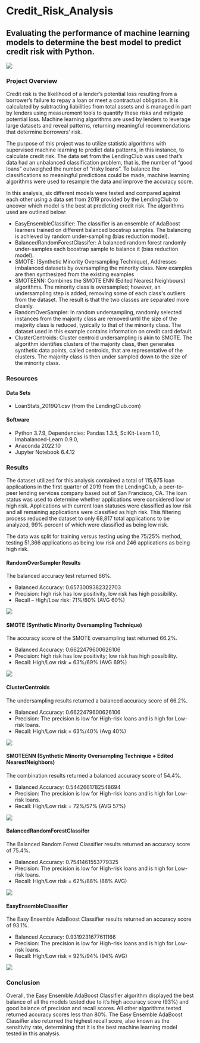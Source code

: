 # Credit_Risk_Analysis
 
## Evaluating the performance of machine learning models to determine the best model to predict credit risk with Python.

![](Images/creditscoreimage.jpg)

### Project Overview

Credit risk is the likelihood of a lender’s potential loss resulting from a borrower’s failure to repay a loan or meet a contractual obligation. It is calculated by subtracting liabilities from total assets and is managed in part by lenders using measurement tools to quantify these risks and mitigate potential loss.  Machine learning algorithms are used by lenders to leverage large datasets and reveal patterns, returning meaningful recommendations that determine borrowers’ risk.  

The purpose of this project was to utilize statistic algorithms with supervised machine learning to predict data patterns, in this instance, to calculate credit risk. The data set from the LendingClub was used that’s data had an unbalanced classification problem, that is, the number of “good loans” outweighed the number of “risky loans”. To balance the classifications so meaningful predictions could be made, machine learning algorithms were used to resample the data and improve the accuracy score. 

In this analysis, six different models were tested and compared against each other using a data set from 2019 provided by the LendingClub to uncover which model is the best at predicting credit risk. The algorithms used are outlined below: 

* EasyEnsembleClassifier: The classifier is an ensemble of AdaBoost learners trained on different balanced boostrap samples. The balancing is achieved by random under-sampling (bias reduction model).
* BalancedRandomForestClassifer: A balanced random forest randomly under-samples each boostrap sample to balance it (bias reduction model).
* SMOTE: (Synthetic Minority Oversampling Technique), Addresses imbalanced datasets by oversampling the minority class. New examples are then synthesized from the existing examples
* SMOTEENN: Combines the SMOTE ENN (Edited Nearest Neighbours) algorithms. The minority class is oversampled; however, an undersampling step is added, removing some of each class's outliers from the dataset. The result is that the two classes are separated more cleanly. 
* RandomOverSampler: In random undersampling, randomly selected instances from the majority class are removed until the size of the majority class is reduced, typically to that of the minority class. The dataset used in this example contains information on credit card default.
* ClusterCentroids: Cluster centroid undersampling is akin to SMOTE. The algorithm identifies clusters of the majority class, then generates synthetic data points, called centroids, that are representative of the clusters. The majority class is then under sampled down to the size of the minority class.

### Resources

#### Data Sets

* LoanStats_2019Q1.csv (from the LendingClub.com)

#### Software

* Python 3.7.9, Dependencies: Pandas 1.3.5, SciKit-Learn 1.0, Imabalanced-Learn 0.9.0, 
* Anaconda 2022.10
* Jupyter Notebook 6.4.12

### Results

The dataset utilized for this analysis contained a total of 115,675 loan applications in the first quarter of 2019 from the LendingClub, a peer-to-peer lending services company based out of San Francisco, CA. The loan status was used to determine whether applications were considered low or high risk. Applications with current loan statuses were classified as low risk and all remaining applications were classified as high risk. This filtering process reduced the dataset to only 68,817 total applications to be analyzed, 99% percent of which were classified as being low risk. 

The data was split for training versus testing using the 75/25% method, testing 51,366 applications as being low risk and 246 applications as being high risk.

#### RandomOverSampler Results

The balanced accuracy test returned 66%. 

* Balanced Accuracy: 0.6573009382322703
* Precision: high risk has low positivity, low risk has high possibility. 
* Recall – High/Low risk: 71%/60% (AVG 60%)

![](Images/naive_oversample_imbclassification.jpg)


#### SMOTE (Synthetic Minority Oversampling Technique)

The accuracy score of the SMOTE oversampling test returned 66.2%.

* Balanced Accuracy: 0.6622479600626106
* Precision: high risk has low positivity; low risk has high possibility. 
* Recall: High/Low risk = 63%/69% (AVG 69%)

![](Images/smote_oversample_imbclassification.jpg)


#### ClusterCentroids

The undersampling results returned a balanced accuracy score of 66.2%.

* Balanced Accuracy: 0.6622479600626106
* Precision: The precision is low for High-risk loans and is high for Low-risk loans.
* Recall: High/Low risk = 63%/40% (Avg 40%)

![](Images/undersampling_impclassification.jpg)

#### SMOTEENN (Synthetic Minority Oversampling Technique + Edited NearestNeighbors)

The combination results returned a balanced accuracy score of 54.4%.

* Balanced Accuracy: 0.5442661782548694
* Precision: The precision is low for High-risk loans and is high for Low-risk loans.
* Recall: High/Low risk = 72%/57% (AVG 57%)

![](Images/combination_underoversampling.jpg)

#### BalancedRandomForestClassifer

The Balanced Random Forest Classifier results returned an accuracy score of 75.4%.

* Balanced Accuracy: 0.7541461553779325
* Precision: The precision is low for High-risk loans and is high for Low-risk loans.
* Recall: High/Low risk = 62%/88% (88% AVG)

![](Images/balancedrandomforest.jpg)

#### EasyEnsembleClassifier

The Easy Ensemble AdaBoost Classifier results returned an accuracy score of 93.1%.

* Balanced Accuracy: 0.9319231677611166
* Precision: The precision is low for High-risk loans and is high for Low-risk loans.
* Recall: High/Low risk = 92%/94% (94% AVG)

![](Images/easyensembleADAboost.jpg)

### Conclusion

Overall, the Easy Ensemble AdaBoost Classifier algorithm displayed the best balance of all the models tested due to it’s high accuracy score (93%) and good balance of precision and recall scores. All other algorithms tested returned accuracy scores less than 80%. The Easy Ensemble AdaBoost Classifier also returned the highest recall score, also known as the sensitivity rate, determining that it is the best machine learning model tested in this analysis. 

